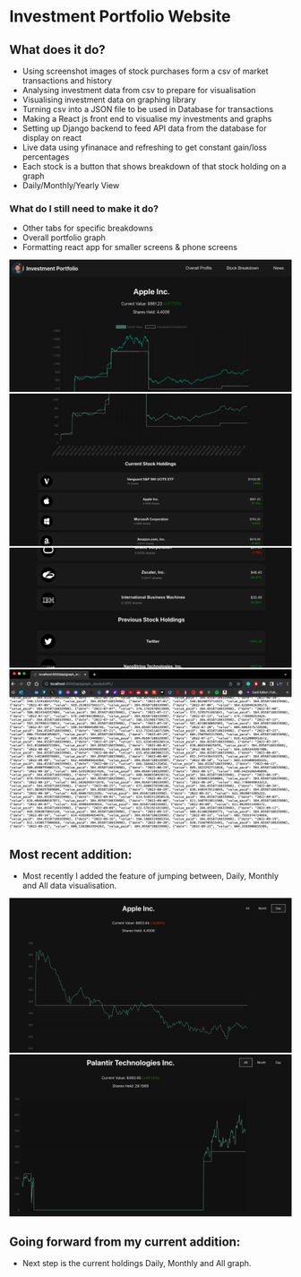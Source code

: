 # Investment Portfolio Website
## What does it do?
- Using screenshot images of stock purchases form a csv of market transactions and history
- Analysing investment data from csv to prepare for visualisation
- Visualising investment data on graphing library
- Turning csv into a JSON file to be used in Database for transactions
- Making a React js front end to visualise my investments and graphs
- Setting up Django backend to feed API data from the database for display on react
- Live data using yfinanace and refreshing to get constant gain/loss percentages
- Each stock is a button that shows breakdown of that stock holding on a graph
- Daily/Monthly/Yearly View
### What do I still need to make it do?
- Other tabs for specific breakdowns
- Overall portfolio graph
- Formatting react app for smaller screens & phone screens

![Screenshot showing the main view of the Investment Portfolio Overview page.](./screenshots/img2.png)
![Screenshot showing the current holdings of the Investment Portfolio Overview page.](./screenshots/img3.png)
![Screenshot showing the historic holdings of the Investment Portfolio Overview page.](./screenshots/img1.png)
![Screenshot showing the backend API for the app, in this example it is fetching data of transactions and valuations of Apple stock.](./screenshots/img4.png)

## Most recent addition:
- Most recently I added the feature of jumping between, Daily, Monthly and All data visualisation.

![Screenshot showing the main view of the Investment Portfolio Overview page with the daily view of Apple stock.](./screenshots/img5.png)
![Screenshot showing the main view of the Investment Portfolio Overview page with the all view of Palantir stock.](./screenshots/img6.png)
## Going forward from my current addition:
- Next step is the current holdings Daily, Monthly and All graph.
